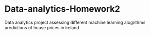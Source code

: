 # Data-analytics-Homework2

<p>Data analytics project assessing different machine learning alogrithms predictions of house prices in Ireland<p>
